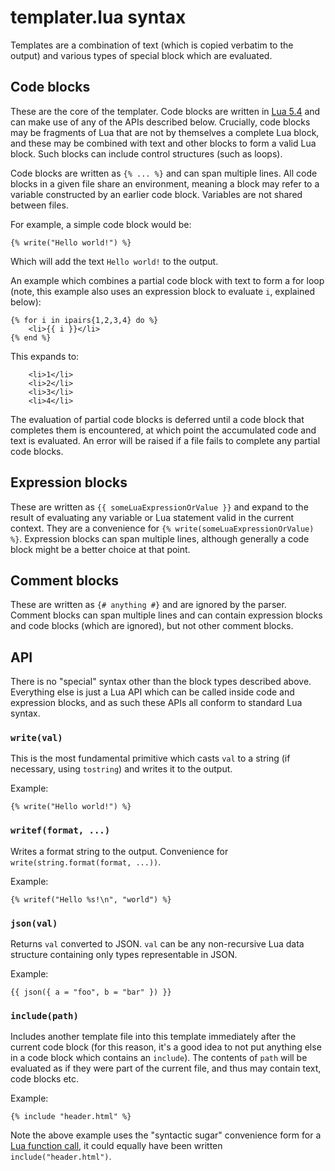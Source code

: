 # templater.lua syntax

Templates are a combination of text (which is copied verbatim to the output) and various types of special block which are evaluated.

## Code blocks

These are the core of the templater. Code blocks are written in [Lua 5.4](https://www.lua.org/manual/5.4/manual.html) and can make use of any of the APIs described below. Crucially, code blocks may be fragments of Lua that are not by themselves a complete Lua block, and these may be combined with text and other blocks to form a valid Lua block. Such blocks can include control structures (such as loops).

Code blocks are written as `{% ... %}` and can span multiple lines. All code blocks in a given file share an environment, meaning a block may refer to a variable constructed by an earlier code block. Variables are not shared between files.

For example, a simple code block would be:

```
{% write("Hello world!") %}
```

Which will add the text `Hello world!` to the output.

An example which combines a partial code block with text to form a for loop (note, this example also uses an expression block to evaluate `i`, explained below):

```
{% for i in ipairs{1,2,3,4} do %}
    <li>{{ i }}</li>
{% end %}
```

This expands to:
```
    <li>1</li>
    <li>2</li>
    <li>3</li>
    <li>4</li>
```

The evaluation of partial code blocks is deferred until a code block that completes them is encountered, at which point the accumulated code and text is evaluated. An error will be raised if a file fails to complete any partial code blocks.

## Expression blocks

These are written as `{{ someLuaExpressionOrValue }}` and expand to the result of evaluating any variable or Lua statement valid in the current context. They are a convenience for `{% write(someLuaExpressionOrValue) %}`. Expression blocks can span multiple lines, although generally a code block might be a better choice at that point.

## Comment blocks

These are written as `{# anything #}` and are ignored by the parser. Comment blocks can span multiple lines and can contain expression blocks and code blocks (which are ignored), but not other comment blocks.

## API

There is no "special" syntax other than the block types described above. Everything else is just a Lua API which can be called inside code and expression blocks, and as such these APIs all conform to standard Lua syntax.

### `write(val)`

This is the most fundamental primitive which casts `val` to a string (if necessary, using `tostring`) and writes it to the output.

Example:

`{% write("Hello world!") %}`

### `writef(format, ...)`

Writes a format string to the output. Convenience for `write(string.format(format, ...))`.

Example:

`{% writef("Hello %s!\n", "world") %}`

### `json(val)`

Returns `val` converted to JSON. `val` can be any non-recursive Lua data structure containing only types representable in JSON.

Example:

`{{ json({ a = "foo", b = "bar" }) }}`

### `include(path)`

Includes another template file into this template immediately after the current code block (for this reason, it's a good idea to not put anything else in a code block which contains an `include`). The contents of `path` will be evaluated as if they were part of the current file, and thus may contain text, code blocks etc.

Example:

`{% include "header.html" %}`

Note the above example uses the "syntactic sugar" convenience form for a [Lua function call](https://www.lua.org/manual/5.4/manual.html#3.4.10), it could equally have been written `include("header.html")`.

